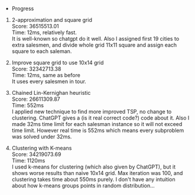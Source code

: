 * Progress

1. 2-approximation and square grid  
Score: 36515513.01  
Time: 12ms, relatively fast.  
It is well-known so chatgpt do it well. Also I assigned first 19 cities to extra salesmen, and divide whole grid 11x11 square and assign each square to each saleman.  

2. Improve square grid to use 10x14 grid  
Score: 32342713.38  
Time: 12ms, same as before  
It uses every salesmen in tour.  

3. Chained Lin-Kernighan heuristic  
Score: 26611309.87  
Time: 552ms  
I applied new technique to find more improved TSP, no change to clustering. ChatGPT gives a (is it real correct code?) code about it. Also I made 32ms time limit for each salesman instance so it will not exceed time limit. However real time is 552ms which means every subproblem was solved under 32ms.  

4. Clustering with K-means  
Score: 34219073.69  
Time: 1120ms  
I used k-means for clustering (which also given by ChatGPT), but it shows worse results than naive 10x14 grid. Max iteration was 100, and clustering takes time about 550ms purely. I don't have any intuition about how k-means groups points in random distribution...  

